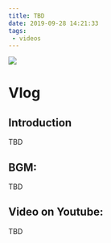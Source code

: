 ```yaml
---
title: TBD
date: 2019-09-28 14:21:33
tags: 
 - videos
---
```


<img src="TBD" width = "TBD" height = "TBD"/>

<!-- more -->
# Vlog
## Introduction
TBD

## BGM:
TBD

## Video on Youtube:
TBD
